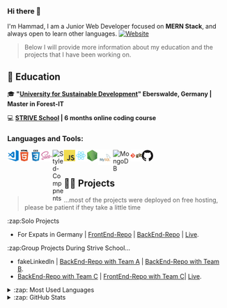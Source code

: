 ### Hi there 👋

I'm Hammad, I am a Junior Web Developer focused on **MERN Stack**, and always open to learn other languages.
[![Website](https://us.123rf.com/450wm/maxborovkov/maxborovkov1808/maxborovkov180800083/111279796-stock-vector-portfolio-poster-with-spectrum-brush-strokes-on-white-background-colorful-gradient-brush-design-vect.jpg?ver=6)](https://competent-liskov-49a579.netlify.app/)

> Below I will provide more information about my education and the projects that I have been working on.


## :school: Education
:mortar_board: <strong>"[University for Sustainable Development](https://www.hnee.de/en/Startseite/HNE-Eberswalde-Startseite-E9875.htm?cb=1605987788)" Eberswalde, Germany | Master in Forest-IT</strong>
        
:computer: <strong>[STRIVE School](https://strive.school/) | 6 months online coding course </strong>

### Languages and Tools:

<img align="left" alt="Visual Studio Code" width="26px" src="https://raw.githubusercontent.com/github/explore/80688e429a7d4ef2fca1e82350fe8e3517d3494d/topics/visual-studio-code/visual-studio-code.png" />
<img align="left" alt="HTML5" width="26px" src="https://raw.githubusercontent.com/github/explore/80688e429a7d4ef2fca1e82350fe8e3517d3494d/topics/html/html.png" />
<img align="left" alt="CSS3" width="26px" src="https://raw.githubusercontent.com/github/explore/80688e429a7d4ef2fca1e82350fe8e3517d3494d/topics/css/css.png" />
<img align="left" alt="Sass" width="26px" src="https://raw.githubusercontent.com/github/explore/80688e429a7d4ef2fca1e82350fe8e3517d3494d/topics/sass/sass.png" />
<img align="left" alt="Styled-Comppnents" width="26px" src="https://cdn-media-1.freecodecamp.org/images/1*p1TndLk3UsGPBsM7qHPZIw.png" />
<img align="left" alt="JavaScript" width="26px" src="https://raw.githubusercontent.com/github/explore/80688e429a7d4ef2fca1e82350fe8e3517d3494d/topics/javascript/javascript.png" />
<img align="left" alt="React" width="26px" src="https://raw.githubusercontent.com/github/explore/80688e429a7d4ef2fca1e82350fe8e3517d3494d/topics/react/react.png" />
<img align="left" alt="Node.js" width="26px" src="https://raw.githubusercontent.com/github/explore/80688e429a7d4ef2fca1e82350fe8e3517d3494d/topics/nodejs/nodejs.png" />
<img align="left" alt="MySQL" width="35px" src="https://raw.githubusercontent.com/github/explore/80688e429a7d4ef2fca1e82350fe8e3517d3494d/topics/mysql/mysql.png" />
<img align="left" alt="MongoDB" width="40px" src="https://files.virgool.io/upload/users/161004/posts/keb7ahbm6txx/se8dtyalvl0l.jpeg" />
<img align="left" alt="Git" width="26px" src="https://raw.githubusercontent.com/github/explore/80688e429a7d4ef2fca1e82350fe8e3517d3494d/topics/git/git.png" />
<img align="left" alt="GitHub" width="26px" src="https://raw.githubusercontent.com/github/explore/78df643247d429f6cc873026c0622819ad797942/topics/github/github.png" />
<br />
<br />

## :man_technologist: Projects

> ...most of the projects were deployed on free hosting, please be patient if they take a little time

<summary>:zap:Solo Projects</summary>

- For Expats in Germany | [FrontEnd-Repo](https://github.com/HammadAli-WD/expatsGermanyFE) | [BackEnd-Repo](https://github.com/HammadAli-WD/expatsGermany-BE) | [Live](https://expatsingermany.herokuapp.com/).

<summary>:zap:Group Projects During Strive School...</summary>


- fakeLinkedIn | [BackEnd-Repo with Team A](https://github.com/Yaremko95/strive-linkedIn-react) | [BackEnd-Repo with Team B](https://github.com/klevinb/LinkedinBackend_TBW).
- [BackEnd-Repo with Team C](https://github.com/LaLe1993/Linkedin-module-7-and-8-build-week-BE) | 
[FrontEnd-Repo with Team C](https://github.com/LaLe1993/Linkedin-module-7-and-8-build-week-FE)| [Live](https://linkedinteamfe.herokuapp.com/).

<details>
  <summary>:zap: Most Used Languages</summary>
  
<!--START_SECTION:activity-->
<div style="display:flex;">
  <img height="32" width="32" src="https://simpleicons.org/icons/javascript.svg" />
  <img height="32" width="32" src="https://simpleicons.org/icons/mongodb.svg" />
  <img height="32" width="32" src="https://simpleicons.org/icons/node-dot-js.svg" />
  <img height="32" width="32" src="https://simpleicons.org/icons/react.svg" />
</div>

![Top Langs](https://github-readme-stats.vercel.app/api/top-langs/?username=HammadAli-WD&layout=compact)
<!--END_SECTION:activity-->

</details>

<details>
  <summary>:zap: GitHub Stats</summary>

  <img align="left" alt="HammadAli-WD GitHub Stats" src="https://github-readme-stats.vercel.app/api?username=HammadAli-WD&hide=issues&show_icons=true&hide_border=true" />

</details>

[website]: https://codeSTACKr.com
[course]: http://vsCodeHero.com
[twitter]: https://twitter.com/codeSTACKr
[youtube]: https://youtube.com/codeSTACKr
[instagram]: https://instagram.com/codeSTACKr
[linkedin]: https://linkedin.com/in/codeSTACKr
[webdevplaylist]: https://www.youtube.com/playlist?list=PLkwxH9e_vrAJ0WbEsFA9W3I1W-g_BTsbt
[jsplaylist]: https://www.youtube.com/playlist?list=PLkwxH9e_vrALRJKu7wfXby3MKeflhTu6B
[cssplaylist]: https://www.youtube.com/playlist?list=PLkwxH9e_vrALSdvZuEh6gqQdmDoDIoqz4
[reactplaylist]: https://www.youtube.com/playlist?list=PLkwxH9e_vrAK4TdffpxKY3QGyHCpxFcQ0



